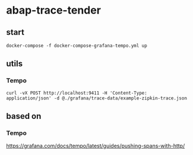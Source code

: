 # abap-trace-tender
## start

```
docker-compose -f docker-compose-grafana-tempo.yml up
```

## utils

### Tempo

`curl -vX POST http://localhost:9411 -H 'Content-Type: application/json' -d @./grafana/trace-data/example-zipkin-trace.json`

## based on

### Tempo

https://grafana.com/docs/tempo/latest/guides/pushing-spans-with-http/